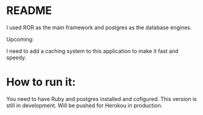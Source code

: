 # README

I used ROR as the main framework and postgres as the database engines. 

Upcoming: 

I need to add a caching system to this application to make it fast and speedy. 
# How to run it: 

You need to have Ruby and postgres installed and cofigured. This version is still in development. Will be pushed for Herokou in production.

